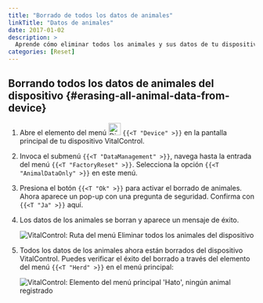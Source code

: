 ```yaml
---
title: "Borrado de todos los datos de animales"
linkTitle: "Datos de animales"
date: 2017-01-02
description: >
  Aprende cómo eliminar todos los animales y sus datos de tu dispositivo VitalControl.
categories: [Reset]
---
```

## Borrando todos los datos de animales del dispositivo {#erasing-all-animal-data-from-device}

1. Abre el elemento del menú <img src="/icons/device.svg" width="25" align="bottom" alt="Dispositivo" /> `{{<T "Device" >}}` en la pantalla principal de tu dispositivo VitalControl.

1. Invoca el submenú `{{<T "DataManagement" >}}`, navega hasta la entrada del menú `{{<T "FactoryReset" >}}`. Selecciona la opción `{{<T "AnimalDataOnly" >}}` en este menú.

1. Presiona el botón `{{<T "Ok" >}}` para activar el borrado de animales. Ahora aparece un pop-up con una pregunta de seguridad. Confirma con `{{<T "Ja" >}}` aquí.

1. Los datos de los animales se borran y aparece un mensaje de éxito.

   ![VitalControl: Ruta del menú Eliminar todos los animales del dispositivo](../images/eraseanimals.png "Eliminar todos los animales")

1. Todos los datos de los animales ahora están borrados del dispositivo VitalControl. Puedes verificar el éxito del borrado a través del elemento del menú `{{<T "Herd" >}}` en el menú principal:

   ![VitalControl: Elemento del menú principal 'Hato', ningún animal registrado](../images/no-animals.png "Ningún animal registrado")


